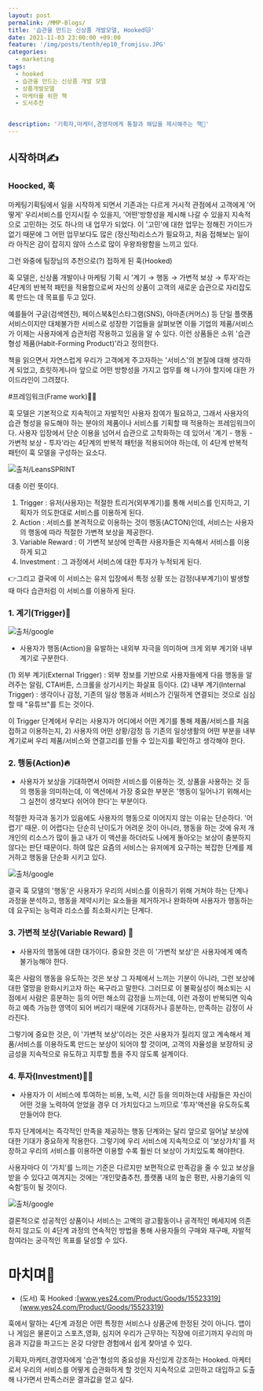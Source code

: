 ```yaml
---
layout: post
permalink: /MMP-Blogs/
title: '‍습관을 만드는 신상품 개발모델, Hooked🐱'
date: 2021-11-03 23:00:00 +09:00
feature: '/img/posts/tenth/ep10_fromjisu.JPG'
categories:
  - marketing
tags:
  - hooked
  - 습관을 만드는 신상품 개발 모델
  - 상품개발모델
  - 마케터를 위한 책
  - 도서추천


description: '기획자,마케터,경영자에게 통찰과 해답을 제시해주는 책🐯'
---
```


## 시작하며✍️
### Hoocked, 훅

마케팅기획팀에서 일을 시작하게 되면서 기존과는 다르게 거시적 관점에서 고객에게 '어떻게' 우리서비스를 인지시킬 수 있을지, '어떤'방향성을 제시해 나갈 수 있을지 지속적으로 고민하는 것도 하나의 내 업무가 되었다. 이 '고민'에 대한 업무는 정해진 가이드가 없기 때문에 그 어떤 업무보다도 많은 (정신적)리소스가 필요하고, 처음 접해보는 일이라 아직은 감이 잡히지 않아 스스로 많이 우왕좌왕함을 느끼고 있다.

그런 와중에 팀장님의 추천으로(?) 접하게 된 훅(Hooked)

훅 모델은, 신상품 개발이나 마케팅 기획 시 '계기 → 행동 → 가변적 보상 → 투자'라는 4단계의 반복적 패턴을 적용함으로써 자신의 상품이 고객의 새로운 습관으로 자리잡도록 만드는 데 목표를 두고 있다.

예를들어 구글(검색엔진), 페이스북&인스타그램(SNS), 아마존(커머스) 등 단일 플랫폼 서비스이지만 대체불가한 서비스로 성장한 기업들을 살펴보면 이들 기업의 제품/서비스가 이제는 사용자에게 습관처럼 작용하고 있음을 알 수 있다. 이런 상품들은 소위 '습관 형성 제품(Habit-Forming Product)'라고 정의한다.

책을 읽으면서 자연스럽게 우리가 고객에게 주고자하는 '서비스'의 본질에 대해 생각하게 되었고, 흐릿하게나마 앞으로 어떤 방향성을 가지고 업무를 해 나가야 할지에 대한 가이드라인이 그려졌다.



#프레임워크(Frame work)✍🏻

훅 모델은 기본적으로 지속적이고 자발적인 사용자 참여가 필요하고, 그래서 사용자의 습관 형성을 유도해야 하는 분야의 제품이나 서비스를 기획할 때 적용하는 프레임워크이다. 사용자 입장에서 단순 이용을 넘어서 습관으로 고착화하는 데 있어서 '계기 - 행동 - 가변적 보상 - 투자'라는 4단계의 반복적 패턴을 적용되어야 하는데, 이 4단계 반복적 패턴이 훅 모델을 구성하는 요소다.

![출처/LeansSPRINT](/img/posts/tenth/ep10_tenth.jpg)

대충 이런 뜻이다.
 1. Trigger : 유저(사용자)는 적절한 트리거(외부계기)를 통해 서비스를 인지하고, 기획자가 의도한대로 서비스를 이용하게 된다.
 2. Action : 서비스를 본격적으로 이용하는 것이 행동(ACTON)인데, 서비스는 사용자의 행동에 따라 적절한 가변젹 보상을 제공한다.
 3. Variable Reward : 이 가변적 보상에 만족한 사용자들은 지속해서 서비스를 이용하게 되고
 4. Investment : 그 과정에서 서비스에 대한 투자가 누적되게 된다.

 👉그리고 결국에 이 서비스는 유저 입장에서 특정 상황 또는 감정(내부계기)이 발생할 때 마다 습관처럼 이 서비스를 이용하게 된다.


### 1. 계기(Trigger)🥕

 ![출처/google](/img/posts/tenth/img1.JPG)
 - 사용자가 행동(Action)을 유발하는 내외부 자극을 의미하며 크게 외부 계기와 내부 계기로 구분한다.

 (1) 외부 계기(External Trigger) : 외부 정보를 기반으로 사용자들에게 다음 행동을 알려주는 알림, CTA버튼, 스크롤을 상기시키는 화살표 등이다.
 (2) 내부 계기(Internal Trigger) : 생각이나 감정, 기존의 일상 행동과 서비스가 긴밀하게 연결되는 것으로 심심할 때 "유튜브"를 트는 것이다.

 이 Trigger 단계에서 우리는 사용자가 어디에서 어떤 계기를 통해 제품/서비스를 처음 접하고 이용하는지, 2) 사용자의 어떤 상황/감정 등 기존의 일상생활의 어떤 부분을 내부 계기로써 우리 제품/서비스와 연결고리를 만들 수 있는지를 확인하고 생각해야 한다.

### 2. 행동(Action)🔥

- 사용자가 보상을 기대하면서 어떠한 서비스를 이용하는 것, 상품을 사용하는 것 등의 행동을 의미하는데, 이 액션에서 가장 중요한 부분은 '행동이 일어나기 위해서는 그 실천이 생각보다 쉬어야 한다'는 부분이다.

적절한 자극과 동기가 있음에도 사용자의 행동으로 이어지지 않는 이유는 단순하다. '어렵기' 때문. 이 어렵다는 단순히 난이도가 어려운 것이 아니라, 행동을 하는 것에 유저 개개인의 리소스가 많이 들고 내가 이 액션을 하더라도 나에게 돌아오는 보상이 충분하지 않다는 판단 때문이다. 하여 많은 요즘의 서비스는 유저에게 요구하는 복잡한 단계를 제거하고 행동을 단순화 시키고 있다.

![출처/google](/img/posts/tenth/img2.JPG)

결국 훅 모델의 '행동'은 사용자가 우리의 서비스를 이용하기 위해 거쳐야 하는 단계나 과정을 분석하고, 행동을 제약시키는 요소들을 제거하거나 완화하며 사용자가 행동하는데 요구되는 능력과 리소스를 최소화시키는 단계다.

### 3. 가변적 보상(Variable Reward) 🍯

- 사용자의 행동에 대한 대가이다. 중요한 것은 이 '가변적 보상'은 사용자에게 예측 불가능해야 한다.

 훅은 사람의 행동을 유도하는 것은 보상 그 자체에서 느끼는 기분이 아니라, 그런 보상에 대한 열망을 완화시키고자 하는 욕구라고 말한다. 그러므로 이 불확실성이 해소되는 시점에서 사람은 흥분하는 등의 어떤 해소의 감정을 느끼는데, 이런 과정이 반복되면 익숙하고 예측 가능한 영역이 되어 버리기 때문에 기대하거나 흥분하는, 만족하는 감정이 사라진다.

 그렇기에 중요한 것은, 이 '가변적 보상'이라는 것은 사용자가 질리지 않고 계속해서 제품/서비스를 이용하도록 만드는 보상이 되어야 할 것이며, 고객의 자율성을 보장하되 궁금성을 지속적으로 유도하고 지루할 틈을 주지 않도록 설계이다.

### 4. 투자(Investment)🤼‍♀️

 - 사용자가 이 서비스에 투여하는 비용, 노력, 시간 등을 의미하는데 사람들은 자신이 어떤 것을 노력하여 얻었을 경우 더 가치있다고 느끼므로 '투자'액션을 유도하도록 만들어야 한다.

 투자 단계에서는 즉각적인 만족을 제공하는 행동 단계와는 달리 앞으로 일어날 보상에 대한 기대가 중요하게 작용한다. 그렇기에 우리 서비스에 지속적으로 이 '보상가치'를 저장하고 우리의 서비스를 이용하면 이용할 수록 훨씬 더 보상이 가치있도록 해야한다.

 사용자마다 이 '가치'를 느끼는 기준은 다르지만 보편적으로 만족감을 줄 수 있고 보상을 받을 수 있다고 여겨지는 것에는 '개인맞춤추천, 플랫폼 내의 높은 평판, 사용기술의 익숙함'등이 될 것이다.


![출처/google](/img/posts/tenth/img3.JPG)

결론적으로 성공적인 상품이나 서비스는 고액의 광고활동이나 공격적인 메세지에 의존하지 않고도 이 4단계 과정의 연속적인 방법을 통해 사용자들의 구매와 재구매, 자발적참여라는 궁극적인 목표를 달성할 수 있다.

# 마치며🐰
- (도서) 훅 Hooked :[www.yes24.com/Product/Goods/15523319](www.yes24.com/Product/Goods/15523319)


훅에서 말하는 4단계 과정은 어떤 특정한 서비스나 상품군에 한정된 것이 아니다. 앱이나 게임은 물론이고 스포츠,영화, 심지어 우리가 근무하는 직장에 이르기까지 우리의 마음과 지갑을 파고드는 온갖 다양한 경험에서 쉽게 찾아낼 수 있다.

기획자,마케터,경영자에게 '습관'형성의 중요성을 자신있게 강조하는 Hooked. 마케터로서 우리의 서비스를 어떻게 습관화하게 할 것인지 지속적으로 고민하고 대입하고 도출해 나가면서 만족스러운 결과값을 얻고 싶다.
